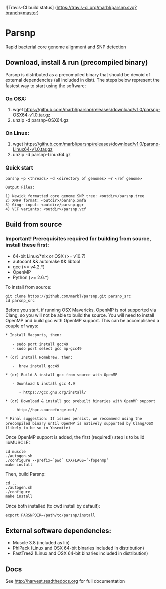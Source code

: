 ![Travis-CI build status]
(https://travis-ci.org/marbl/parsnp.svg?branch=master)

# Parsnp 

Rapid bacterial core genome alignment and SNP detection

## Download, install & run (precompiled binary)

Parsnp is distributed as a precompiled binary that should be devoid of external dependencies (all included in dist). The steps below represent the fastest way to start using the software:

### On OSX:

  1. wget https://github.com/marbl/parsnp/releases/download/v1.0/parsnp-OSX64-v1.0.tar.gz
  2. unzip -d parsnp-OSX64.gz

### On Linux:


  1. wget https://github.com/marbl/parsnp/releases/download/v1.0/parsnp-Linux64-v1.0.tar.gz
  2. unzip -d parsnp-Linux64.gz


### Quick start

    parsnp –p <threads> –d <directory of genomes> –r <ref genome>

    Output Files:

    1) Newick formatted core genome SNP tree: <outdir>/parsnp.tree
    2) XMFA format: <outdir>/parsnp.xmfa
    3) Gingr input: <outdir>/parsnp.ggr
    4) VCF variants: <outdir>/parsnp.vcf


## Build from source

### Important! Prerequisites required for building from source, install these first:

* 64-bit Linux/*nix or OSX (>= v10.7)
* autoconf && automake && libtool
* gcc (>= v4.2.*)
* OpenMP
* Python (>= 2.6.*)

To install from source:

    git clone https://github.com/marbl/parsnp.git parsnp_src
    cd parsnp_src
    
Before you start, if running OSX Mavericks, OpenMP is not supported via Clang, so you will not be able to build the source. You will need to install OpenMP and build gcc with OpenMP support. This can be accomplished a couple of ways:

    * Install Macports, then:
    
       - sudo port install gcc49
       - sudo port select gcc mp-gcc49
       
    * (or) Install Homebrew, then:
    
       -  brew install gcc49
       
    * (or) Build & install gcc from source with OpenMP
    
       - Download & install gcc 4.9
       
          - https://gcc.gnu.org/install/
          
    * (or) Download & install gcc prebuilt binaries with OpenMP support
    
       - http://hpc.sourceforge.net/
    
    * Final suggestion: If issues persist, we recommend using the precompiled binary until OpenMP is natively supported by Clang/OSX (likely to be so in Yosemite)
    
Once OpenMP support is added, the first (required!) step is to build libMUSCLE:

    cd muscle
    ./autogen.sh
    ./configure --prefix=`pwd` CXXFLAGS=’-fopenmp’ 
    make install

Then, build Parsnp:

    cd ..
    ./autogen.sh
    ./configure
    make install

Once both installed (to cwd install by default):

    export PARSNPDIR=/path/to/parsnp/install

## External software dependencies:

* Muscle 3.8 (included as lib)
* PhiPack (Linux and OSX 64-bit binaries included in distribution)
* FastTree2 (Linux and OSX 64-bit binaries included in distribution)

## Docs

See http://harvest.readthedocs.org for full documentation
